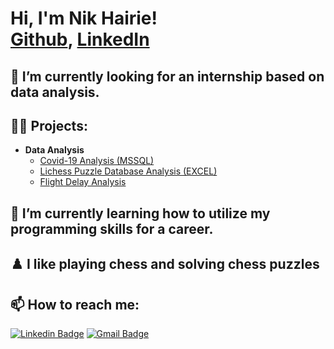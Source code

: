 <h1>Hi, I'm Nik Hairie! <br/><a href="https://github.com/Nik-Hairie">Github</a>, <a href="https://www.linkedin.com/in/nikhairie2000/">LinkedIn</a></h1>

<h2>🔭 I’m currently looking for an internship based on data analysis.</h2>


<h2>👨‍💻 Projects:</h2>

- <b>Data Analysis</b>
  - [Covid-19 Analysis (MSSQL)](https://github.com/Nik-Hairie/Covid-19-Analysis)
  - [Lichess Puzzle Database Analysis (EXCEL)](https://github.com/Nik-Hairie/Lichess-Puzzle-Database-Analysis)
  - [Flight Delay Analysis](https://github.com/Nik-Hairie/Flight-Delay-Analysis)


<h2>🌱 I’m currently learning how to utilize my programming skills for a career.</h2>

<h2>♟️ I like playing chess and solving chess puzzles</h2>

<h2>📫 How to reach me: </h2>

[![Linkedin Badge](https://img.shields.io/badge/-LinkedIn-blue?style=flat-square&logo=Linkedin&logoColor=white&link=https://www.linkedin.com/in/nikhairie2000/)](https://www.linkedin.com/in/nikhairie2000/)
[![Gmail Badge](https://img.shields.io/badge/-Gmail-c14438?style=flat-square&logo=Gmail&logoColor=white&link=mailto:nikhairie00@gmail.com)](mailto:nikhairie00@gmail.com)
